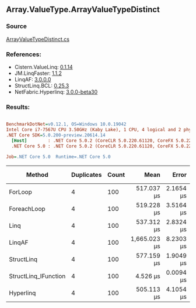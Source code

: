 ﻿## Array.ValueType.ArrayValueTypeDistinct

### Source
[ArrayValueTypeDistinct.cs](../LinqBenchmarks/Array/ValueType/ArrayValueTypeDistinct.cs)

### References:
- Cistern.ValueLinq: [0.1.14](https://www.nuget.org/packages/Cistern.ValueLinq/0.1.14)
- JM.LinqFaster: [1.1.2](https://www.nuget.org/packages/JM.LinqFaster/1.1.2)
- LinqAF: [3.0.0.0](https://www.nuget.org/packages/LinqAF/3.0.0.0)
- StructLinq.BCL: [0.25.3](https://www.nuget.org/packages/StructLinq.BCL/0.25.3)
- NetFabric.Hyperlinq: [3.0.0-beta30](https://www.nuget.org/packages/NetFabric.Hyperlinq/3.0.0-beta30)

### Results:
``` ini

BenchmarkDotNet=v0.12.1, OS=Windows 10.0.19042
Intel Core i7-7567U CPU 3.50GHz (Kaby Lake), 1 CPU, 4 logical and 2 physical cores
.NET Core SDK=5.0.200-preview.20614.14
  [Host]        : .NET Core 5.0.2 (CoreCLR 5.0.220.61120, CoreFX 5.0.220.61120), X64 RyuJIT
  .NET Core 5.0 : .NET Core 5.0.2 (CoreCLR 5.0.220.61120, CoreFX 5.0.220.61120), X64 RyuJIT

Job=.NET Core 5.0  Runtime=.NET Core 5.0  

```
|               Method | Duplicates | Count |         Mean |     Error |    StdDev | Ratio | RatioSD |     Gen 0 | Gen 1 | Gen 2 | Allocated |
|--------------------- |----------- |------ |-------------:|----------:|----------:|------:|--------:|----------:|------:|------:|----------:|
|              ForLoop |          4 |   100 |   517.037 μs | 2.1654 μs | 1.9195 μs | 1.000 |    0.00 | 1095.7031 |     - |     - | 2292184 B |
|          ForeachLoop |          4 |   100 |   519.228 μs | 3.5164 μs | 3.2892 μs | 1.005 |    0.01 | 1095.7031 |     - |     - | 2292184 B |
|                 Linq |          4 |   100 |   537.312 μs | 2.8324 μs | 2.3652 μs | 1.039 |    0.01 | 1092.7734 |     - |     - | 2286672 B |
|               LinqAF |          4 |   100 | 1,665.023 μs | 8.2303 μs | 7.6986 μs | 3.221 |    0.02 | 2187.5000 |     - |     - | 4575074 B |
|           StructLinq |          4 |   100 |   577.159 μs | 1.9049 μs | 1.6886 μs | 1.116 |    0.01 | 1086.9141 |     - |     - | 2273657 B |
| StructLinq_IFunction |          4 |   100 |     4.526 μs | 0.0094 μs | 0.0083 μs | 0.009 |    0.00 |         - |     - |     - |         - |
|            Hyperlinq |          4 |   100 |   505.113 μs | 4.1054 μs | 3.8402 μs | 0.976 |    0.01 | 1045.8984 |     - |     - | 2187585 B |
